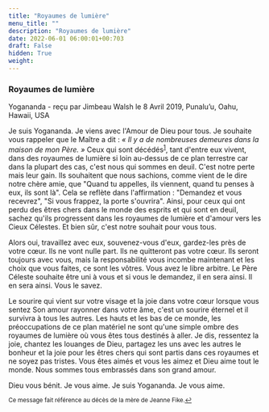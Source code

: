 ```yaml
---
title: "Royaumes de lumière"
menu_title: ""
description: "Royaumes de lumière"
date: 2022-06-01 06:00:01+00:703
draft: False
hidden: True
weight:
---
```

### Royaumes de lumière

Yogananda - reçu par Jimbeau Walsh le 8 Avril 2019, Punalu’u, Oahu, Hawaii, USA

Je suis Yogananda. Je viens avec l'Amour de Dieu pour tous. Je souhaite vous rappeler que le Maître a dit : *« Il y a de nombreuses demeures dans la maison de mon Père. »* Ceux qui sont décédés<sup id=”a1”>[1](#f1)</sup>, tant d'entre eux vivent, dans des royaumes de lumière si loin au-dessus de ce plan terrestre car dans la plupart des cas, c'est nous qui sommes en deuil. C'est notre perte mais leur gain. Ils souhaitent que nous sachions, comme vient de le dire notre chère amie, que "Quand tu appelles, ils viennent, quand tu penses à eux, ils sont là". Cela se reflète dans l'affirmation : "Demandez et vous recevrez", "Si vous frappez, la porte s'ouvrira". Ainsi, pour ceux qui ont perdu des êtres chers dans le monde des esprits et qui sont en deuil, sachez qu'ils progressent dans les royaumes de lumière et d'amour vers les Cieux Célestes. Et bien sûr, c'est notre souhait pour vous tous.

Alors oui, travaillez avec eux, souvenez-vous d'eux, gardez-les près de votre cœur. Ils ne vont nulle part. Ils ne quitteront pas votre cœur. Ils seront toujours avec vous, mais la responsabilité vous incombe maintenant et les choix que vous faites, ce sont les vôtres. Vous avez le libre arbitre. Le Père Céleste souhaite être uni à vous et si vous le demandez, il en sera ainsi. Il en sera ainsi. Vous le savez.

Le sourire qui vient sur votre visage et la joie dans votre cœur lorsque vous sentez Son amour rayonner dans votre âme, c'est un sourire éternel et il survivra à tous les autres. Les hauts et les bas de ce monde, les préoccupations de ce plan matériel ne sont qu'une simple ombre des royaumes de lumière où vous êtes tous destinés à aller. Je dis, ressentez la joie, chantez les louanges de Dieu, partagez les uns avec les autres le bonheur et la joie pour les êtres chers qui sont partis dans ces royaumes et ne soyez pas tristes. Vous êtes aimés et vous les aimez et Dieu aime tout le monde. Nous sommes tous embrassés dans son grand amour.

Dieu vous bénit. Je vous aime. Je suis Yogananda. Je vous aime.
<small>

<large id=”f1”> Ce message fait référence au décès de la mère de Jeanne Fike.[↩](#a1)





